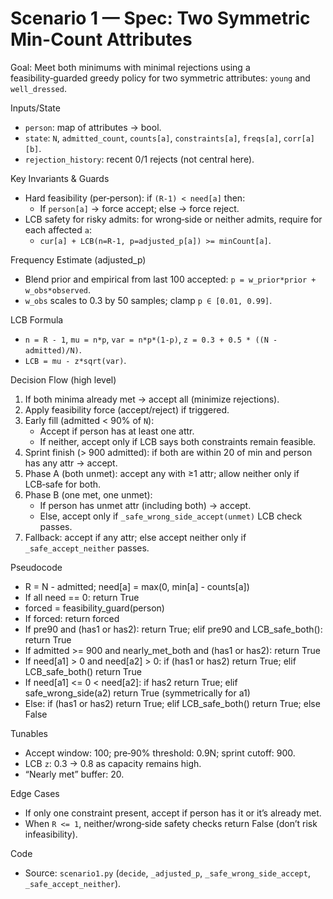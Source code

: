 # Scenario 1 — Spec: Two Symmetric Min-Count Attributes

Goal: Meet both minimums with minimal rejections using a feasibility‑guarded greedy policy for two symmetric attributes: `young` and `well_dressed`.

Inputs/State
- `person`: map of attributes → bool.
- `state`: `N`, `admitted_count`, `counts[a]`, `constraints[a]`, `freqs[a]`, `corr[a][b]`.
- `rejection_history`: recent 0/1 rejects (not central here).

Key Invariants & Guards
- Hard feasibility (per‑person): if `(R-1) < need[a]` then:
  - If `person[a]` → force accept; else → force reject.
- LCB safety for risky admits: for wrong‑side or neither admits, require for each affected `a`:
  - `cur[a] + LCB(n=R-1, p=adjusted_p[a]) >= minCount[a]`.

Frequency Estimate (adjusted_p)
- Blend prior and empirical from last 100 accepted: `p = w_prior*prior + w_obs*observed`.
- `w_obs` scales to 0.3 by 50 samples; clamp `p ∈ [0.01, 0.99]`.

LCB Formula
- `n = R - 1`, `mu = n*p`, `var = n*p*(1-p)`, `z = 0.3 + 0.5 * ((N - admitted)/N)`.
- `LCB = mu - z*sqrt(var)`.

Decision Flow (high level)
1) If both minima already met → accept all (minimize rejections).
2) Apply feasibility force (accept/reject) if triggered.
3) Early fill (admitted < 90% of `N`):
   - Accept if person has at least one attr.
   - If neither, accept only if LCB says both constraints remain feasible.
4) Sprint finish (> 900 admitted): if both are within 20 of min and person has any attr → accept.
5) Phase A (both unmet): accept any with ≥1 attr; allow neither only if LCB‑safe for both.
6) Phase B (one met, one unmet):
   - If person has unmet attr (including both) → accept.
   - Else, accept only if `_safe_wrong_side_accept(unmet)` LCB check passes.
7) Fallback: accept if any attr; else accept neither only if `_safe_accept_neither` passes.

Pseudocode
- R = N - admitted; need[a] = max(0, min[a] - counts[a])
- If all need == 0: return True
- forced = feasibility_guard(person)
- If forced: return forced
- If pre90 and (has1 or has2): return True; elif pre90 and LCB_safe_both(): return True
- If admitted >= 900 and nearly_met_both and (has1 or has2): return True
- If need[a1] > 0 and need[a2] > 0: if (has1 or has2) return True; elif LCB_safe_both() return True
- If need[a1] <= 0 < need[a2]: if has2 return True; elif safe_wrong_side(a2) return True (symmetrically for a1)
- Else: if (has1 or has2) return True; elif LCB_safe_both() return True; else False

Tunables
- Accept window: 100; pre‑90% threshold: 0.9N; sprint cutoff: 900.
- LCB `z`: 0.3 → 0.8 as capacity remains high.
- “Nearly met” buffer: 20.

Edge Cases
- If only one constraint present, accept if person has it or it’s already met.
- When `R <= 1`, neither/wrong‑side safety checks return False (don’t risk infeasibility).

Code
- Source: `scenario1.py` (`decide`, `_adjusted_p`, `_safe_wrong_side_accept`, `_safe_accept_neither`).

